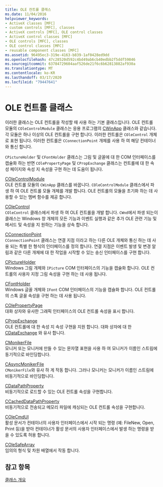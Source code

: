 ```yaml
---
title: OLE 컨트롤 클래스
ms.date: 11/04/2016
helpviewer_keywords:
- ActiveX classes [MFC]
- custom controls [MFC], classes
- ActiveX controls [MFC], OLE control classes
- ActiveX control classes [MFC]
- OLE controls [MFC], classes
- OLE control classes [MFC]
- reusable component classes [MFC]
ms.assetid: 96495ec3-319e-4163-b839-1af0428ed9dd
ms.openlocfilehash: 47c28520d592c4bd49ab6cb40edbb2f5ddf59846
ms.sourcegitcommit: 63784729604aaf526de21f6c6b62813882af930a
ms.translationtype: MT
ms.contentlocale: ko-KR
ms.lasthandoff: 03/17/2020
ms.locfileid: "79447641"
---
```

# <a name="ole-control-classes"></a>OLE 컨트롤 클래스

이러한 클래스는 OLE 컨트롤을 작성할 때 사용 하는 기본 클래스입니다. OLE 컨트롤 모듈의 `COleControlModule` 클래스는 응용 프로그램의 [CWinApp](../mfc/reference/cwinapp-class.md) 클래스와 같습니다. 각 모듈은 하나 이상의 OLE 컨트롤을 구현 합니다. 이러한 컨트롤은 `COleControl` 개체로 표현 됩니다. 이러한 컨트롤은 `CConnectionPoint` 개체를 사용 하 여 해당 컨테이너와 통신 합니다.

`CPictureHolder` 및 `CFontHolder` 클래스는 그림 및 글꼴에 대 한 COM 인터페이스를 캡슐화 하는 반면 `COlePropertyPage` 및 `CPropExchange` 클래스는 컨트롤에 대 한 속성 페이지와 속성 지 속성을 구현 하는 데 도움이 됩니다.

[COleControlModule](../mfc/reference/colecontrolmodule-class.md)<br/>
OLE 컨트롤 모듈의 `CWinApp` 클래스를 바꿉니다. `COleControlModule` 클래스에서 파생 하 여 OLE 컨트롤 모듈 개체를 개발 합니다. OLE 컨트롤의 모듈을 초기화 하는 데 사용할 수 있는 멤버 함수를 제공 합니다.

[COleControl](../mfc/reference/colecontrol-class.md)<br/>
`COleControl` 클래스에서 파생 하 여 OLE 컨트롤을 개발 합니다. `CWnd`에서 파생 되는이 클래스는 Windows 창 개체의 모든 기능과 이벤트 실행과 같은 추가 OLE 관련 기능 및 메서드 및 속성을 지 원하는 기능을 상속 합니다.

[CConnectionPoint](../mfc/reference/cconnectionpoint-class.md)<br/>
`CConnectionPoint` 클래스는 연결 지점 이라고 하는 다른 OLE 개체와 통신 하는 데 사용 되는 특별 한 형식의 인터페이스를 정의 합니다. 연결 지점은 이벤트 발생 및 변경 알림과 같은 다른 개체에 대 한 작업을 시작할 수 있는 송신 인터페이스를 구현 합니다.

[CPictureHolder](../mfc/reference/cpictureholder-class.md)<br/>
Windows 그림 개체와 `IPicture` COM 인터페이스의 기능을 캡슐화 합니다. OLE 컨트롤의 사용자 지정 그림 속성을 구현 하는 데 사용 됩니다.

[CFontHolder](../mfc/reference/cfontholder-class.md)<br/>
Windows 글꼴 개체와 `IFont` COM 인터페이스의 기능을 캡슐화 합니다. OLE 컨트롤의 스톡 글꼴 속성을 구현 하는 데 사용 됩니다.

[COlePropertyPage](../mfc/reference/colepropertypage-class.md)<br/>
대화 상자와 유사한 그래픽 인터페이스의 OLE 컨트롤 속성을 표시 합니다.

[CPropExchange](../mfc/reference/cpropexchange-class.md)<br/>
OLE 컨트롤에 대 한 속성 지 속성 구현을 지원 합니다. 대화 상자에 대 한 [CDataExchange](../mfc/reference/cdataexchange-class.md) 와 유사 합니다.

[CMonikerFile](../mfc/reference/cmonikerfile-class.md)<br/>
모니커 또는 모니커에 만들 수 있는 문자열 표현을 사용 하 여 모니커가 이름인 스트림에 동기적으로 바인딩합니다.

[CAsyncMonikerFile](../mfc/reference/casyncmonikerfile-class.md)<br/>
`CMonikerFile`와 유사 하 게 작동 합니다. 그러나 모니커는 모니커가 이름인 스트림에 비동기적으로 바인딩합니다.

[CDataPathProperty](../mfc/reference/cdatapathproperty-class.md)<br/>
비동기적으로 로드할 수 있는 OLE 컨트롤 속성을 구현합니다.

[CCachedDataPathProperty](../mfc/reference/ccacheddatapathproperty-class.md)<br/>
비동기적으로 전송되고 메모리 파일에 캐싱되는 OLE 컨트롤 속성을 구현합니다.

[COleCmdUI](../mfc/reference/colecmdui-class.md)<br/>
활성 문서가 컨테이너의 사용자 인터페이스에서 시작 되는 명령 (예: FileNew, Open, Print 등)을 받아 컨테이너가 활성 문서의 사용자 인터페이스에서 발생 하는 명령을 받을 수 있도록 허용 합니다.

[COleSafeArray](../mfc/reference/colesafearray-class.md)<br/>
임의의 형식 및 차원 배열에서 작동 합니다.

## <a name="see-also"></a>참고 항목

[클래스 개요](../mfc/class-library-overview.md)
